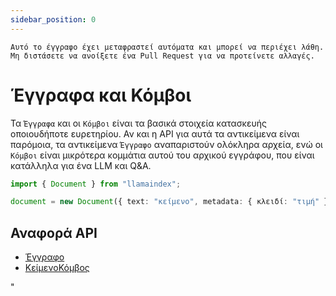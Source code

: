 ```yaml
---
sidebar_position: 0
---
```


`Αυτό το έγγραφο έχει μεταφραστεί αυτόματα και μπορεί να περιέχει λάθη. Μη διστάσετε να ανοίξετε ένα Pull Request για να προτείνετε αλλαγές.`

# Έγγραφα και Κόμβοι

Τα `Έγγραφα` και οι `Κόμβοι` είναι τα βασικά στοιχεία κατασκευής οποιουδήποτε ευρετηρίου. Αν και η API για αυτά τα αντικείμενα είναι παρόμοια, τα αντικείμενα `Έγγραφο` αναπαριστούν ολόκληρα αρχεία, ενώ οι `Κόμβοι` είναι μικρότερα κομμάτια αυτού του αρχικού εγγράφου, που είναι κατάλληλα για ένα LLM και Q&A.

```typescript
import { Document } from "llamaindex";

document = new Document({ text: "κείμενο", metadata: { κλειδί: "τιμή" } });
```

## Αναφορά API

- [Έγγραφο](../../api/classes/Document.md)
- [ΚείμενοΚόμβος](../../api/classes/TextNode.md)

"
